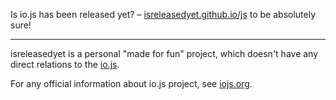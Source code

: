 Is io.js has been released yet? – [isreleasedyet.github.io/js][1] to be absolutely sure!

---

isreleasedyet is a personal "made for fun" project, which doesn't have any
direct relations to the [io.js][1].

For any official information about io.js project, see [iojs.org][2].

[1]: https://isreleasedyet.github.io/js
[2]: https://iojs.org

